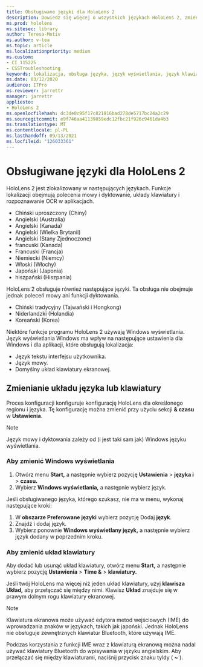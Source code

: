 ```yaml
---
title: Obsługiwane języki dla HoloLens 2
description: Dowiedz się więcej o wszystkich językach HoloLens 2, zmienianiu układów klawiatury i aktualizowaniu Windows wyświetlania.
ms.prod: hololens
ms.sitesec: library
author: Teresa-Motiv
ms.author: v-tea
ms.topic: article
ms.localizationpriority: medium
ms.custom:
- CI 115225
- CSSTroubleshooting
keywords: lokalizacja, obsługa języka, język wyświetlania, język klawiatury, IME, układ klawiatury
ms.date: 03/12/2020
audience: ITPro
ms.reviewer: jarrettr
manager: jarrettr
appliesto:
- HoloLens 2
ms.openlocfilehash: dc3de0c95f17c821816bad278de5717bc24a2c29
ms.sourcegitcommit: e9f746aa41139859edc12fbc21f926c9461da4b3
ms.translationtype: MT
ms.contentlocale: pl-PL
ms.lasthandoff: 09/13/2021
ms.locfileid: "126033361"
---
```

# <a name="supported-languages-for-hololens-2"></a>Obsługiwane języki dla HoloLens 2

HoloLens 2 jest zlokalizowany w następujących językach. Funkcje lokalizacji obejmują polecenia mowy i dyktowanie, układy klawiatury i rozpoznawanie OCR w aplikacjach.

- Chiński uproszczony (Chiny)
- Angielski (Australia)
- Angielski (Kanada)
- Angielski (Wielka Brytanii)
- Angielski (Stany Zjednoczone)
- francuski (Kanada)
- Francuski (Francja)
- Niemiecki (Niemcy)
- Włoski (Włochy)
- Japoński (Japonia)
- hiszpański (Hiszpania)

HoloLens 2 obsługuje również następujące języki. Ta obsługa nie obejmuje jednak poleceń mowy ani funkcji dyktowania.

- Chiński tradycyjny (Tajwański i Hongkong)
- Niderlandzki (Holandia)
- Koreański (Korea)

Niektóre funkcje programu HoloLens 2 używają Windows wyświetlania. Język wyświetlania Windows ma wpływ na następujące ustawienia dla Windows i dla aplikacji, które obsługują lokalizacja:

- Język tekstu interfejsu użytkownika.
- Język mowy.
- Domyślny układ klawiatury ekranowej.

## <a name="change-the-language-or-keyboard-layout"></a>Zmienianie układu języka lub klawiatury

Proces konfiguracji konfiguruje konfigurację HoloLens dla określonego regionu i języka. Tę konfigurację można zmienić przy użyciu sekcji **& czasu** w **Ustawienia**.

> [!NOTE]  
> Język mowy i dyktowania zależy od (i jest taki sam jak) Windows języku wyświetlania.

### <a name="to-change-the-windows-display-language"></a>Aby zmienić Windows wyświetlania

1. Otwórz menu **Start,** a następnie wybierz pozycję **Ustawienia**  >  **języka i**  >  **czasu.**
2. Wybierz **Windows wyświetlania,** a następnie wybierz język.  

Jeśli obsługiwanego języka, którego szukasz, nie ma w menu, wykonaj następujące kroki:  

1. W **obszarze Preferowane języki** wybierz pozycję Dodaj **język**.
2. Znajdź i dodaj język.
3. Wybierz ponownie **Windows wyświetlany język,** a następnie wybierz język dodany w poprzednim kroku.

### <a name="to-change-the-keyboard-layout"></a>Aby zmienić układ klawiatury

Aby dodać lub usunąć układ klawiatury, otwórz menu **Start,** a następnie wybierz pozycję **Ustawienia**  >  **Time &**  >  **klawiatury.**

Jeśli twój HoloLens ma więcej niż jeden układ klawiatury, użyj **klawisza Układ,** aby przełączać się między nimi. Klawisz **Układ** znajduje się w prawym dolnym rogu klawiatury ekranowej.

> [!NOTE]  
> Klawiatura ekranowa może używać edytora metod wejściowych (IME) do wprowadzania znaków w językach, takich jak japoński. Jednak HoloLens nie obsługuje zewnętrznych klawiatur Bluetooth, które używają IME.
>  
> Podczas korzystania z funkcji IME wraz z klawiaturą ekranową można nadal używać klawiatury Bluetooth do wpisywania w języku angielskim. Aby przełączać się między klawiaturami, naciśnij przycisk znaku tyldy ( **~** ).
